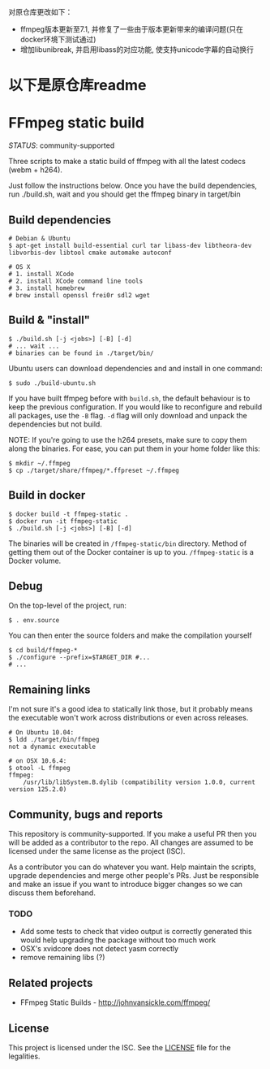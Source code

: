 对原仓库更改如下：
- ffmpeg版本更新至7.1, 并修复了一些由于版本更新带来的编译问题(只在docker环境下测试通过)
- 增加libunibreak, 并启用libass的对应功能, 使支持unicode字幕的自动换行

# 以下是原仓库readme

FFmpeg static build
===================

*STATUS*: community-supported

Three scripts to make a static build of ffmpeg with all the latest codecs (webm + h264).

Just follow the instructions below. Once you have the build dependencies,
run ./build.sh, wait and you should get the ffmpeg binary in target/bin

Build dependencies
------------------

    # Debian & Ubuntu
    $ apt-get install build-essential curl tar libass-dev libtheora-dev libvorbis-dev libtool cmake automake autoconf

    # OS X
    # 1. install XCode
    # 2. install XCode command line tools
    # 3. install homebrew
    # brew install openssl frei0r sdl2 wget

Build & "install"
-----------------

    $ ./build.sh [-j <jobs>] [-B] [-d]
    # ... wait ...
    # binaries can be found in ./target/bin/

Ubuntu users can download dependencies and and install in one command:

    $ sudo ./build-ubuntu.sh

If you have built ffmpeg before with `build.sh`, the default behaviour is to keep the previous configuration. If you would like to reconfigure and rebuild all packages, use the `-B` flag. `-d` flag will only download and unpack the dependencies but not build.

NOTE: If you're going to use the h264 presets, make sure to copy them along the binaries. For ease, you can put them in your home folder like this:

    $ mkdir ~/.ffmpeg
    $ cp ./target/share/ffmpeg/*.ffpreset ~/.ffmpeg


Build in docker
---------------

    $ docker build -t ffmpeg-static .
    $ docker run -it ffmpeg-static
    $ ./build.sh [-j <jobs>] [-B] [-d]

The binaries will be created in `/ffmpeg-static/bin` directory.
Method of getting them out of the Docker container is up to you.
`/ffmpeg-static` is a Docker volume.

Debug
-----

On the top-level of the project, run:

    $ . env.source

You can then enter the source folders and make the compilation yourself

    $ cd build/ffmpeg-*
    $ ./configure --prefix=$TARGET_DIR #...
    # ...

Remaining links
---------------

I'm not sure it's a good idea to statically link those, but it probably
means the executable won't work across distributions or even across releases.

    # On Ubuntu 10.04:
    $ ldd ./target/bin/ffmpeg
    not a dynamic executable

    # on OSX 10.6.4:
    $ otool -L ffmpeg
    ffmpeg:
        /usr/lib/libSystem.B.dylib (compatibility version 1.0.0, current version 125.2.0)

Community, bugs and reports
---------------------------

This repository is community-supported. If you make a useful PR then you will
be added as a contributor to the repo. All changes are assumed to be licensed
under the same license as the project (ISC).

As a contributor you can do whatever you want. Help maintain the scripts,
upgrade dependencies and merge other people's PRs. Just be responsible and
make an issue if you want to introduce bigger changes so we can discuss them
beforehand.

### TODO

 * Add some tests to check that video output is correctly generated
   this would help upgrading the package without too much work
 * OSX's xvidcore does not detect yasm correctly
 * remove remaining libs (?)

Related projects
----------------

* FFmpeg Static Builds - http://johnvansickle.com/ffmpeg/

License
-------

This project is licensed under the ISC. See the [LICENSE](LICENSE) file for
the legalities.

